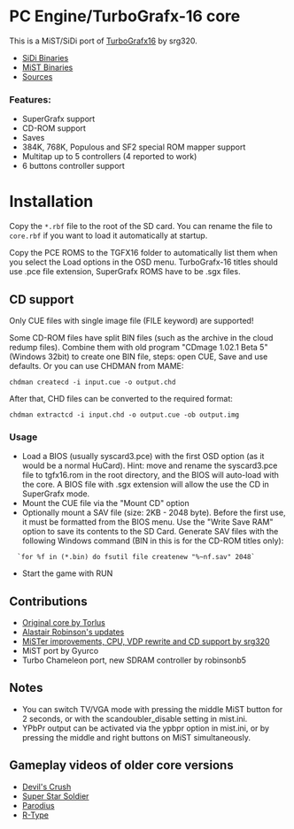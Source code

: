 # PC Engine/TurboGrafx-16 core

This is a MiST/SiDi port of [TurboGrafx16](https://github.com/MiSTer-devel/TurboGrafx16_MiSTer) by srg320.

- [SiDi Binaries](https://github.com/ManuFerHi/SiDi-FPGA/tree/master/Cores/Console/PCE)
- [MiST Binaries](https://github.com/mist-devel/mist-binaries/tree/master/cores/pcengine)
- [Sources](https://github.com/mist-devel/TurboGrafx16_FPGA)

### Features:
- SuperGrafx support
- CD-ROM support
- Saves
- 384K, 768K, Populous and SF2 special ROM mapper support
- Multitap up to 5 controllers (4 reported to work)
- 6 buttons controller support

# Installation #

Copy the `*.rbf` file to the root of the SD card.
You can rename the file to `core.rbf` if you want to load it automatically at startup.

Copy the PCE ROMS to the TGFX16 folder to automatically list them when you select the Load options in the OSD menu. TurboGrafx-16 titles should use .pce file extension, SuperGrafx ROMS have to be .sgx files.

## CD support

Only CUE files with single image file (FILE keyword) are supported!

Some CD-ROM files have split BIN files (such as the archive in the cloud redump files). Combine them with old program "CDmage 1.02.1 Beta 5" (Windows 32bit) to create one BIN file, steps: open CUE, Save and use defaults. 
Or you can use CHDMAN from MAME:

```
chdman createcd -i input.cue -o output.chd
```

After that, CHD files can be converted to the required format:

```
chdman extractcd -i input.chd -o output.cue -ob output.img
```

### Usage

- Load a BIOS (usually syscard3.pce) with the first OSD option (as it would be a normal HuCard). Hint: move and rename the syscard3.pce file to tgfx16.rom in the root directory, and the BIOS will auto-load with the core.
  A BIOS file with .sgx extension will allow the use the CD in SuperGrafx mode.
- Mount the CUE file via the "Mount CD" option
- Optionally mount a SAV file (size: 2KB - 2048 byte). Before the first use, it must be formatted from the BIOS menu. Use the "Write Save RAM" option to
  save its contents to the SD Card.
  Generate SAV files with the following Windows command (BIN in this is for the CD-ROM titles only):

```
  `for %f in (*.bin) do fsutil file createnew "%~nf.sav" 2048`
```

- Start the game with RUN

## Contributions

- [Original core by Torlus](https://github.com/Torlus/fpgapce)
- [Alastair Robinson's updates](https://github.com/robinsonb5/fpgapce)
- [MiSTer improvements, CPU, VDP rewrite and CD support by srg320](https://github.com/MiSTer-devel/TurboGrafx16_MiSTer)
- MiST port by Gyurco
- Turbo Chameleon port, new SDRAM controller by robinsonb5

## Notes ##

  * You can switch TV/VGA mode with pressing the middle MiST button for 2 seconds, or with the scandoubler_disable setting in mist.ini.
  * YPbPr output can be activated via the ypbpr option in mist.ini, or by pressing the middle and right buttons on MiST simultaneously.

## Gameplay videos of older core versions

- [Devil's Crush](http://www.youtube.com/watch?feature=player_embedded&v=eqkAILkPe5I)
- [Super Star Soldier](http://www.youtube.com/watch?feature=player_embedded&v=4l58HPSzfjQ)
- [Parodius](http://www.youtube.com/watch?feature=player_embedded&v=CzeHW-gyMSI)
- [R-Type](http://www.youtube.com/watch?feature=player_embedded&v=OvreesBg8AE)

